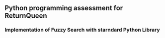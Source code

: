 ## Python programming assessment for ReturnQueen
### Implementation of Fuzzy Search with starndard Python Library
